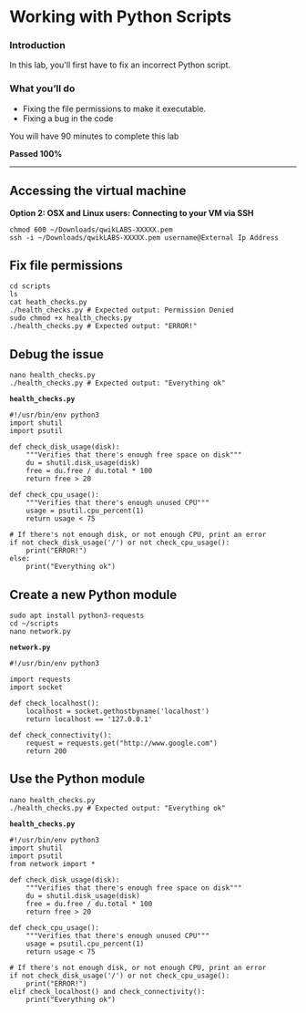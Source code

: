 # Working with Python Scripts

### Introduction

In this lab, you'll first have to fix an incorrect Python script. 

### What you’ll do

* Fixing the file permissions to make it executable.
* Fixing a bug in the code

You will have 90 minutes to complete this lab

**Passed 100%**

<hr>

## Accessing the virtual machine

**Option 2: OSX and Linux users: Connecting to your VM via SSH**

```
chmod 600 ~/Downloads/qwikLABS-XXXXX.pem
ssh -i ~/Downloads/qwikLABS-XXXXX.pem username@External Ip Address
```

## Fix file permissions

```
cd scripts
ls
cat heath_checks.py
./health_checks.py # Expected output: Permission Denied
sudo chmod +x health_checks.py
./health_checks.py # Expected output: "ERROR!"
```

## Debug the issue

```
nano health_checks.py
./health_checks.py # Expected output: "Everything ok"
```

**`health_checks.py`**
```
#!/usr/bin/env python3
import shutil
import psutil

def check_disk_usage(disk):
    """Verifies that there's enough free space on disk"""
    du = shutil.disk_usage(disk)
    free = du.free / du.total * 100
    return free > 20

def check_cpu_usage():
    """Verifies that there's enough unused CPU"""
    usage = psutil.cpu_percent(1)
    return usage < 75

# If there's not enough disk, or not enough CPU, print an error
if not check_disk_usage('/') or not check_cpu_usage():
    print("ERROR!")
else:
    print("Everything ok")
```

## Create a new Python module

```
sudo apt install python3-requests
cd ~/scripts
nano network.py
```

**`network.py`**
```
#!/usr/bin/env python3

import requests
import socket

def check_localhost():
    localhost = socket.gethostbyname('localhost')
    return localhost == '127.0.0.1'

def check_connectivity():
    request = requests.get("http://www.google.com")
    return 200
```

## Use the Python module

```
nano health_checks.py
./health_checks.py # Expected output: "Everything ok"
```

**`health_checks.py`**
```
#!/usr/bin/env python3
import shutil
import psutil
from network import *

def check_disk_usage(disk):
    """Verifies that there's enough free space on disk"""
    du = shutil.disk_usage(disk)
    free = du.free / du.total * 100
    return free > 20

def check_cpu_usage():
    """Verifies that there's enough unused CPU"""
    usage = psutil.cpu_percent(1)
    return usage < 75

# If there's not enough disk, or not enough CPU, print an error
if not check_disk_usage('/') or not check_cpu_usage():
    print("ERROR!")
elif check_localhost() and check_connectivity():
    print("Everything ok")
```